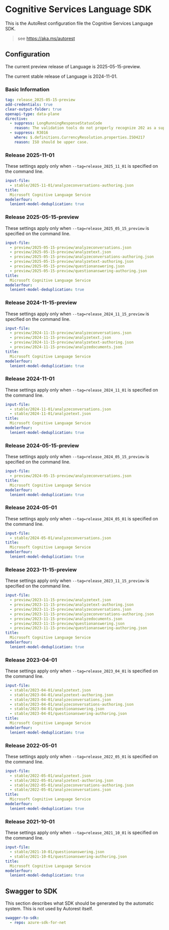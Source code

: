 # Cognitive Services Language SDK

This is the AutoRest configuration file the Cognitive Services Language SDK.

> see https://aka.ms/autorest

## Configuration

The current preview release of Language is 2025-05-15-preview.

The current stable release of Language is 2024-11-01.

### Basic Information

```yaml
tag: release_2025-05-15-preview
add-credentials: true
clear-output-folder: true
openapi-type: data-plane
directive:
  - suppress: LongRunningResponseStatusCode
    reason: The validation tools do not properly recognize 202 as a supported response code.
  - suppress: R3016
    where: $.definitions.CurrencyResolution.properties.ISO4217
    reason: ISO should be upper case.
```

### Release 2025-11-01

These settings apply only when `--tag=release_2025_11_01` is specified on the command line.

``` yaml $(tag) == 'release_2025-11-01'
input-file:
  - stable/2025-11-01/analyzeconversations-authoring.json
title:
  Microsoft Cognitive Language Service
modelerfour:
  lenient-model-deduplication: true
```

### Release 2025-05-15-preview

These settings apply only when `--tag=release_2025_05_15_preview` is specified on the command line.

``` yaml $(tag) == 'release_2025-05-15-preview'
input-file:
  - preview/2025-05-15-preview/analyzeconversations.json
  - preview/2025-05-15-preview/analyzetext.json
  - preview/2025-05-15-preview/analyzeconversations-authoring.json
  - preview/2025-05-15-preview/analyzetext-authoring.json
  - preview/2025-05-15-preview/questionanswering.json
  - preview/2025-05-15-preview/questionanswering-authoring.json
title:
  Microsoft Cognitive Language Service
modelerfour:
  lenient-model-deduplication: true
```

### Release 2024-11-15-preview

These settings apply only when `--tag=release_2024_11_15_preview` is specified on the command line.

``` yaml $(tag) == 'release_2024-11-15-preview'
input-file:
  - preview/2024-11-15-preview/analyzeconversations.json
  - preview/2024-11-15-preview/analyzetext.json
  - preview/2024-11-15-preview/analyzetext-authoring.json
  - preview/2024-11-15-preview/analyzedocuments.json
title:
  Microsoft Cognitive Language Service
modelerfour:
  lenient-model-deduplication: true
```

### Release 2024-11-01

These settings apply only when `--tag=release_2024_11_01` is specified on the command line.

``` yaml $(tag) == 'release_2024-11-01'
input-file:
  - stable/2024-11-01/analyzeconversations.json
  - stable/2024-11-01/analyzetext.json
title:
  Microsoft Cognitive Language Service
modelerfour:
  lenient-model-deduplication: true
```

### Release 2024-05-15-preview

These settings apply only when `--tag=release_2024_05_15_preview` is specified on the command line.

``` yaml $(tag) == 'release_2024-05-15-preview'
input-file:
  - preview/2024-05-15-preview/analyzeconversations.json
title:
  Microsoft Cognitive Language Service
modelerfour:
  lenient-model-deduplication: true
```

### Release 2024-05-01

These settings apply only when `--tag=release_2024_05_01` is specified on the command line.

``` yaml $(tag) == 'release_2024-05-01'
input-file:
  - stable/2024-05-01/analyzeconversations.json
title:
  Microsoft Cognitive Language Service
modelerfour:
  lenient-model-deduplication: true
```

### Release 2023-11-15-preview

These settings apply only when `--tag=release_2023_11_15_preview` is specified on the command line.

``` yaml $(tag) == 'release_2023-11-15-preview'
input-file:
  - preview/2023-11-15-preview/analyzetext.json
  - preview/2023-11-15-preview/analyzetext-authoring.json
  - preview/2023-11-15-preview/analyzeconversations.json
  - preview/2023-11-15-preview/analyzeconversations-authoring.json
  - preview/2023-11-15-preview/analyzedocuments.json
  - preview/2023-11-15-preview/questionanswering.json
  - preview/2023-11-15-preview/questionanswering-authoring.json
title:
  Microsoft Cognitive Language Service
modelerfour:
  lenient-model-deduplication: true
```

### Release 2023-04-01

These settings apply only when `--tag=release_2023_04_01` is specified on the command line.

``` yaml $(tag) == 'release_2023_04_01'
input-file:
  - stable/2023-04-01/analyzetext.json
  - stable/2023-04-01/analyzetext-authoring.json
  - stable/2023-04-01/analyzeconversations.json
  - stable/2023-04-01/analyzeconversations-authoring.json
  - stable/2023-04-01/questionanswering.json
  - stable/2023-04-01/questionanswering-authoring.json
title:
  Microsoft Cognitive Language Service
modelerfour:
  lenient-model-deduplication: true

```

### Release 2022-05-01

These settings apply only when `--tag=release_2022_05_01` is specified on the command line.

``` yaml $(tag) == 'release_2022_05_01'
input-file:
  - stable/2022-05-01/analyzetext.json
  - stable/2022-05-01/analyzetext-authoring.json
  - stable/2022-05-01/analyzeconversations-authoring.json
  - stable/2022-05-01/analyzeconversations.json
title:
  Microsoft Cognitive Language Service
modelerfour:
  lenient-model-deduplication: true
```

### Release 2021-10-01

These settings apply only when `--tag=release_2021_10_01` is specified on the command line.

``` yaml $(tag) == 'release_2021_10_01'
input-file: 
  - stable/2021-10-01/questionanswering.json
  - stable/2021-10-01/questionanswering-authoring.json
title: 
  Microsoft Cognitive Language Service
modelerfour:
  lenient-model-deduplication: true
```

## Swagger to SDK

This section describes what SDK should be generated by the automatic system.
This is not used by Autorest itself.

``` yaml $(swagger-to-sdk)
swagger-to-sdk:
  - repo: azure-sdk-for-net
```

